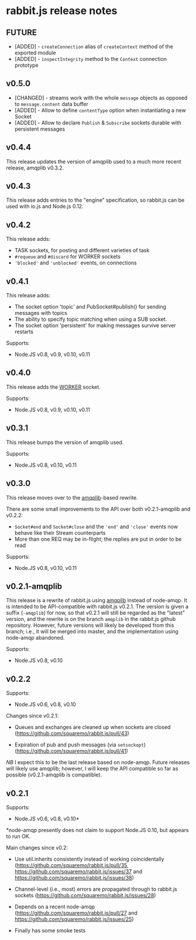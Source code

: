 rabbit.js release notes
=======================

FUTURE
------

* [ADDED] - `createConnection` alias of `createContext` method of the exported module
* [ADDED] - `inspectIntegrity` method to the `Context` connection prototype

v0.5.0
------

* [CHANGED] - streams work with the whole `message` objects as opposed to `message.content` data buffer
* [ADDED] - Allow to define `contentType` option when instantiating a new Socket
* [ADDED] - Allow to declare `Publish` & `Subscribe` sockets durable with persistent messages


v0.4.4
------

This release updates the version of amqplib used to a much more recent
release, amqplib v0.3.2.

v0.4.3
------

This release adds entries to the "engine" specification, so rabbit.js
can be used with io.js and Node.js 0.12.

v0.4.2
------

This release adds:

 * TASK sockets, for posting and different varieties of task
 * `#requeue` and `#discard` for WORKER sockets
 * `'blocked'` and `'unblocked'` events, on connections

v0.4.1
------

This release adds:

 * The socket option 'topic' and PubSocket#publish() for sending
   messages with topics
 * The ability to specify topic matching when using a SUB socket.
 * The socket option 'persistent' for making messages survive server
   restarts

Supports:
 - Node.JS v0.8, v0.9, v0.10, v0.11

v0.4.0
------

This release adds the [WORKER][socket-types] socket.

Supports:
 - Node.JS v0.8, v0.9, v0.10, v0.11

v0.3.1
------

This release bumps the version of amqplib used.

Supports:
 - Node.JS v0.8, v0.10, v0.11

v0.3.0
------

This release moves over to the [amqplib][]-based rewrite.

There are some small improvements to the API over both v0.2.1-amqplib
and v0.2.2:

 * `Socket#end` and `Socket#close` and the `'end'` and `'close'`
   events now behave like their Stream counterparts
 * More than one REQ may be in-flight; the replies are put in order to
   be read

Supports:
 - Node.JS v0.8, v0.10, v0.11

v0.2.1-amqplib
--------------

This release is a rewrite of rabbit.js using [amqplib][] instead of
node-amqp. It is intended to be API-compatible with rabbit.js
v0.2.1. The version is given a suffix (`-amqplib`) for now, so that
v0.2.1 will still be regarded as the "latest" version, and the rewrite
is on the branch `amqplib` in the rabbit.js github
repository. However, future versions will likely be developed from
this branch; i.e., it will be merged into master, and the
implementation using node-amqp abandoned.

Supports:
 - Node.JS v0.8, v0.10

v0.2.2
------

Supports:
 - Node.JS v0.6, v0.8, v0.10

Changes since v0.2.1:

 * Queues and exchanges are cleaned up when sockets are closed
   (https://github.com/squaremo/rabbit.js/pull/43)

 * Expiration of pub and push messages (via `setsockopt`)
   (https://github.com/squaremo/rabbit.js/pull/41)

*NB* I expect this to be the last release based on node-amqp. Future
releases will likely use amqplib; however, I will keep the API
compatible so far as possible (v0.2.1-amqplib is compatible).

v0.2.1
------

Supports:
 - Node.JS v0.6, v0.8, v0.10*

*node-amqp presently does not claim to support Node.JS 0.10, but
 appears to run OK.

Main changes since v0.2:

 * Use util.inherits consistently instead of working coincidentally
   (https://github.com/squaremo/rabbit.js/pull/35,
   https://github.com/squaremo/rabbit.js/issues/37 and
   https://github.com/squaremo/rabbit.js/issues/38)

 * Channel-level (i.e., most) errors are propagated through to
   rabbit.js sockets (https://github.com/squaremo/rabbit.js/issues/28)

 * Depends on a recent node-amqp
   (https://github.com/squaremo/rabbit.js/pull/27 and
   https://github.com/squaremo/rabbit.js/issues/25)

 * Finally has some smoke tests


[amqplib]: https://squaremo.github.com/amqp.node
[socket-types]: https://github.com/squaremo/rabbit.js#socket-types

